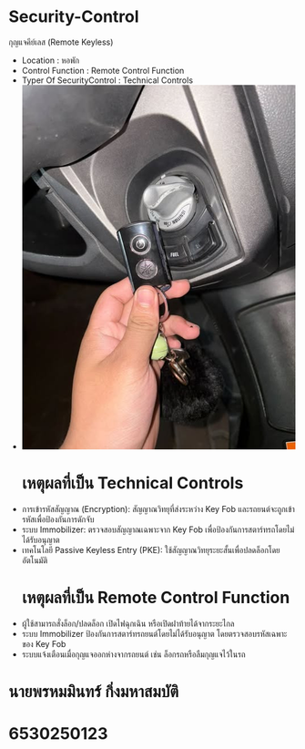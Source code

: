 # Security-Control
กุญแจคีย์เลส (Remote Keyless)
- Location : หอพัก
- Control Function : Remote Control Function
- Typer Of SecurityControl : Technical Controls
- ![pig](pig/1123.jpg)
  # เหตุผลที่เป็น Technical Controls
- การเข้ารหัสสัญญาณ (Encryption): สัญญาณวิทยุที่ส่งระหว่าง Key Fob และรถยนต์จะถูกเข้ารหัสเพื่อป้องกันการดักจับ
- ระบบ Immobilizer: ตรวจสอบสัญญาณเฉพาะจาก Key Fob เพื่อป้องกันการสตาร์ทรถโดยไม่ได้รับอนุญาต
- เทคโนโลยี Passive Keyless Entry (PKE): ใช้สัญญาณวิทยุระยะสั้นเพื่อปลดล็อกโดยอัตโนมัติ
  # เหตุผลที่เป็น Remote Control Function
- ผู้ใช้สามารถสั่งล็อก/ปลดล็อก เปิดไฟฉุกเฉิน หรือเปิดฝาท้ายได้จากระยะไกล
- ระบบ Immobilizer ป้องกันการสตาร์ทรถยนต์โดยไม่ได้รับอนุญาต โดยตรวจสอบรหัสเฉพาะของ Key Fob
- ระบบแจ้งเตือนเมื่อกุญแจออกห่างจากรถยนต์ เช่น ล็อกรถหรือลืมกุญแจไว้ในรถ
# นายพรหมมินทร์ กิ่งมหาสมบัติ 
#      6530250123
